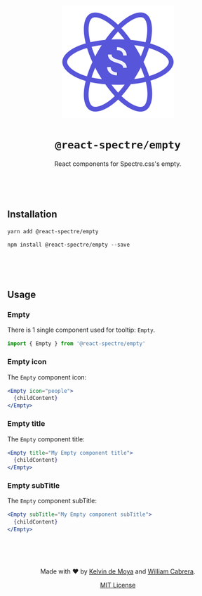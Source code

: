 <div align=center>
<img src="assets/react-spectre-logo.png" width="256" height="256">

# `@react-spectre/empty`
React components for Spectre.css's empty.

<br><br><br>
</div>

## Installation

```shell
yarn add @react-spectre/empty
```

```shell
npm install @react-spectre/empty --save
```

<br><br><br>

## Usage

### Empty

There is 1 single component used for tooltip: `Empty`.

```js
import { Empty } from '@react-spectre/empty'
```

### Empty icon

The `Empty` component icon:

```jsx
<Empty icon="people">
  {childContent}
</Empty>
```

### Empty title

The `Empty` component title:

```jsx
<Empty title="My Empty component title">
  {childContent}
</Empty>

```

### Empty subTitle

The `Empty` component subTitle:

```jsx
<Empty subTitle="My Empty component subTitle">
  {childContent}
</Empty>

```

<div align=center>
<br><br><br>

Made with :heart: by [Kelvin de Moya](https://github.com/kdemoya) and [William Cabrera](https://github.com/williamcabrera4).

[MIT License](LICENSE)

</div>
